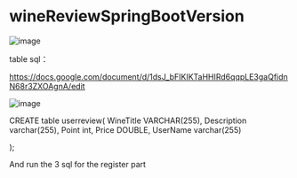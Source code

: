 # wineReviewSpringBootVersion


![image](https://user-images.githubusercontent.com/59748598/165441533-ae2b182b-df42-4130-a06d-d049cab98dd4.png)

table sql：

https://docs.google.com/document/d/1dsJ_bFIKIKTaHHIRd6qqpLE3gaQfidnN68r3ZXOAgnA/edit

![image](https://user-images.githubusercontent.com/59748598/166334178-6da89cb7-50c1-4968-b41b-3dbcbc7cc270.png)

CREATE table userreview(
 WineTitle VARCHAR(255),
 Description varchar(255),
 Point int,
 Price DOUBLE,
 UserName varchar(255)

);


And run the 3 sql for the register part

